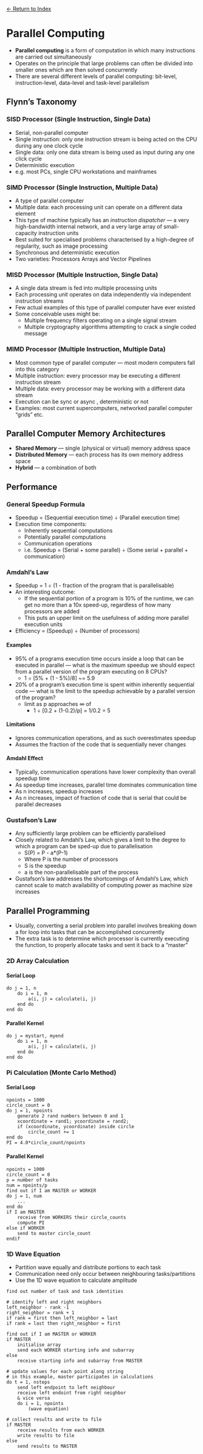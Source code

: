 [← Return to Index](https://github.com/cjmlgrto/fit3143-notes/)

# Parallel Computing
* **Parallel computing** is a form of computation in which many instructions are carried out simultaneously
* Operates on the principle that large problems can often be divided into smaller ones which are then solved concurrently
* There are several different levels of parallel computing: bit-level, instruction-level, data-level and task-level parallelism

## Flynn’s Taxonomy
### SISD Processor (Single Instruction, Single Data)
* Serial, non-parallel computer
* Single instruction: only one instruction stream is being acted on the CPU during any one clock cycle
* Single data: only one data stream is being used as input during any one click cycle
* Deterministic execution
* e.g. most PCs, single CPU workstations and mainframes

### SIMD Processor (Single Instruction, Multiple Data)
* A type of parallel computer
* Multiple data: each processing unit can operate on a different data element
* This type of machine typically has an *instruction dispatcher* — a very high-bandwidth internal network, and a very large array of small-capacity instruction units
* Best suited for specialised problems characterised by a high-degree of regularity, such as image processing
* Synchronous and deterministic execution
* Two varieties: Processors Arrays and Vector Pipelines

### MISD Processor (Multiple Instruction, Single Data)
* A single data stream is fed into multiple processing units
* Each processing unit operates on data independently via independent instruction streams
* Few actual examples of this type of parallel computer have ever existed
* Some conceivable uses might be:
	* Multiple frequency filters operating on a single signal stream
	* Multiple cryptography algorithms attempting to crack a single coded message

### MIMD Processor (Multiple Instruction, Multiple Data)
* Most common type of parallel computer — most modern computers fall into this category
* Multiple instruction: every processor may be executing a different instruction stream
* Multiple data: every processor may be working with a different data stream
* Execution can be sync or async , deterministic or not
* Examples: most current supercomputers, networked parallel computer “grids” etc.

## Parallel Computer Memory Architectures
* **Shared Memory** — single (physical or virtual) memory address space
* **Distributed Memory** — each process has its own memory address space
* **Hybrid** — a combination of both

## Performance
### General Speedup Formula
* Speedup = (Sequential execution time) ÷ (Parallel execution time)
* Execution time components:
	* Inherently sequential computations
	* Potentially parallel computations
	* Communication operations
	* i.e. Speedup = (Serial + some parallel) ÷ (Some serial + parallel + communication)

### Amdahl’s Law
* Speedup = 1 ÷ (1 - fraction of the program that is parallelisable)
* An interesting outcome:
	* If the sequential portion of a program is 10% of the runtime, we can get no more than a 10x speed-up, regardless of how many processors are added
	* This puts an upper limit on the usefulness of adding more parallel execution units
* Efficiency = (Speedup) ÷ (Number of processors)

#### Examples
* 95% of a programs execution time occurs inside a loop that can be executed in parallel — what is the maximum speedup we should expect from a parallel version of the program executing on 8 CPUs?
	* 1 ÷ [5% + (1 - 5%)/8] ~= 5.9
* 20% of a program’s execution time is spent within inherently sequential code — what is the limit to the speedup achievable by a parallel version of the program?
	* limit as p approaches ∞ of
		* 1 ÷ [0.2 + (1-0.2)/p] = 1/0.2 = 5

#### Limitations
* Ignores communication operations, and as such overestimates speedup
* Assumes the fraction of the code that is sequentially never changes

#### Amdahl Effect
* Typically, communication operations have lower complexity than overall speedup time
* As speedup time increases, parallel time dominates communication time
* As n increases, speedup increases
* As n increases, impact of fraction of code that is serial that could be parallel decreases

### Gustafson’s Law
* Any sufficiently large problem can be efficiently parallelised
* Closely related to Amdahl’s Law, which gives a limit to the degree to which a program can be sped-up due to parallelisation
	* S(P) = P - a*(P-1)
	* Where P is the number of processors
	* S is the speedup
	* a is the non-parallelisable part of the process
* Gustafson’s law addresses the shortcomings of Amdahl’s Law, which cannot scale to match availability of computing power as machine size increases

## Parallel Programming
* Usually, converting a serial problem into parallel involves breaking down a for loop into tasks that can be accomplished concurrently
* The extra task is to determine which processor is currently executing the function, to properly allocate tasks and sent it back to a “master”

### 2D Array Calculation
#### Serial Loop 
```
do j = 1, n
	do i = 1, m
		a(i, j) = calculate(i, j)
	end do
end do
```

#### Parallel Kernel
```
do j = mystart, myend
	do i = 1, m
		a(i, j) = calculate(i, j)
	end do
end do
```


### Pi Calculation (Monte Carlo Method)
#### Serial Loop
```
npoints = 1000
circle_count = 0
do j = 1, npoints
	generate 2 rand numbers between 0 and 1
	xcoordinate = rand1; ycoordinate = rand2;
	if (xcoordinate, ycoordinate) inside circle
		circle_count += 1
end do
PI = 4.0*circle_count/npoints
```

#### Parallel Kernel
```
npoints = 1000
circle_count = 0
p = number of tasks
num = npoints/p
find out if I am MASTER or WORKER
do j = 1, num
	...
end do
if I am MASTER
	receive from WORKERS their circle_counts
	compute PI
else if WORKER
	send to master circle_count
endif
```

### 1D Wave Equation
* Partition wave equally and distribute portions to each task
* Communication need only occur between neighbouring tasks/partitions
* Use the 1D wave equation to calculate amplitude

```
find out number of task and task identities

# identify left and right neighbors
left_neighbor - rank -1
right_neighbor = rank + 1
if rank = first then left_neighbor = last
if rank = last then right_neighbor = first

find out if I am MASTER or WORKER
if MASTER
	initialise array
	send each WORKER starting info and subarray
else
	receive starting info and subarray from MASTER

# update values for each point along string
# in this example, master participates in calculations
do t = 1, nsteps
	send left endpoint to left neighbour
	receive left endoint from right neighbor
	& vice versa
	do i = 1, npoints
		(wave equation)

# collect results and write to file
if MASTER
	receive results from each WORKER
	write results to file
else
	send results to MASTER
```